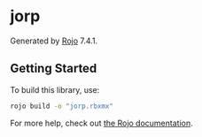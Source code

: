 # jorp
Generated by [Rojo](https://github.com/rojo-rbx/rojo) 7.4.1.

## Getting Started
To build this library, use:

```bash
rojo build -o "jorp.rbxmx"
```

For more help, check out [the Rojo documentation](https://rojo.space/docs).